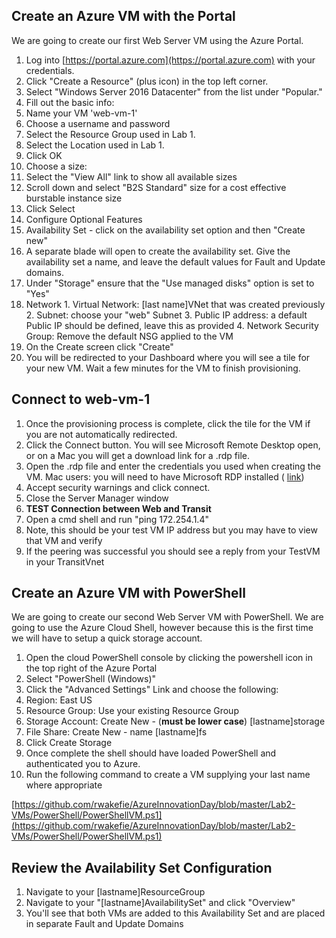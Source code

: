 ## Create an Azure VM with the Portal

We are going to create our first Web Server VM using the Azure Portal.

1. Log into [https://portal.azure.com](https://portal.azure.com) with your credentials.
2. Click "Create a Resource" (plus icon) in the top left corner.
3. Select "Windows Server 2016 Datacenter" from the list under "Popular."
4. Fill out the basic info:
  1. Name your VM 'web-vm-1'
  2. Choose a username and password
  3. Select the Resource Group used in Lab 1.
  4. Select the Location used in Lab 1.
  5. Click OK
5. Choose a size:
  1. Select the "View All" link to show all available sizes
  2. Scroll down and select "B2S Standard" size for a cost effective burstable instance size
  3. Click Select
6. Configure Optional Features
  1. Availability Set - click on the availability set option and then "Create new"
  2. A separate blade will open to create the availability set. Give the availability set a name, and leave the default values for Fault and Update domains.
  3. Under "Storage" ensure that the "Use managed disks" option is set to "Yes"
  4. Network
    1. Virtual Network: [last name]VNet that was created previously
    2. Subnet: choose your "web" Subnet
    3. Public IP address: a default Public IP should be defined, leave this as provided
    4. Network Security Group: Remove the default NSG applied to the VM
7. On the Create screen click "Create"
8. You will be redirected to your Dashboard where you will see a tile for your new VM. Wait a few minutes for the VM to finish provisioning.

## Connect to web-vm-1

1. Once the provisioning process is complete, click the tile for the VM if you are not automatically redirected.
2. Click the Connect button. You will see Microsoft Remote Desktop open, or on a Mac you will get a download link for a .rdp file.
3. Open the .rdp file and enter the credentials you used when creating the VM. Mac users: you will need to have Microsoft RDP installed ( [link](https://docs.microsoft.com/en-us/windows-server/remote/remote-desktop-services/clients/remote-desktop-mac))
4. Accept security warnings and click connect.
5. Close the Server Manager window
6. **TEST Connection between Web and Transit**
  1. Open a cmd shell and run "ping 172.254.1.4"
  2. Note, this should be your test VM IP address but you may have to view that VM and verify
  3. If the peering was successful you should see a reply from your TestVM in your TransitVnet

## Create an Azure VM with PowerShell

We are going to create our second Web Server VM with PowerShell. We are going to use the Azure Cloud Shell, however because this is the first time we will have to setup a quick storage account.

1. Open the cloud PowerShell console by clicking the powershell icon in the top right of the Azure Portal
2. Select "PowerShell (Windows)"
3. Click the "Advanced Settings" Link and choose the following:
  1. Region: East US
  2. Resource Group: Use your existing Resource Group
  3. Storage Account: Create New - (**must be lower case**) [lastname]storage
  4. File Share: Create New - name [lastname]fs
  5. Click Create Storage
4. Once complete the shell should have loaded PowerShell and authenticated you to Azure.
5. Run the following command to create a VM supplying your last name where appropriate

[https://github.com/rwakefie/AzureInnovationDay/blob/master/Lab2-VMs/PowerShell/PowerShellVM.ps1](https://github.com/rwakefie/AzureInnovationDay/blob/master/Lab2-VMs/PowerShell/PowerShellVM.ps1)

## Review the Availability Set Configuration

1. Navigate to your [lastname]ResourceGroup
2. Navigate to your "[lastname]AvailabilitySet" and click "Overview"
3. You'll see that both VMs are added to this Availability Set and are placed in separate Fault and Update Domains